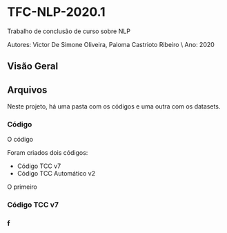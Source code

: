 # TFC-NLP-2020.1
Trabalho de conclusão de curso sobre NLP

Autores: Victor De Simone Oliveira, Paloma Castrioto Ribeiro \\
Ano: 2020

## Visão Geral



## Arquivos

Neste projeto, há uma pasta com os códigos e uma outra com os datasets.

### Código

O código 




Foram criados dois códigos: 

- Código TCC v7
- Código TCC Automático v2

O primeiro 





### Código TCC v7


### f